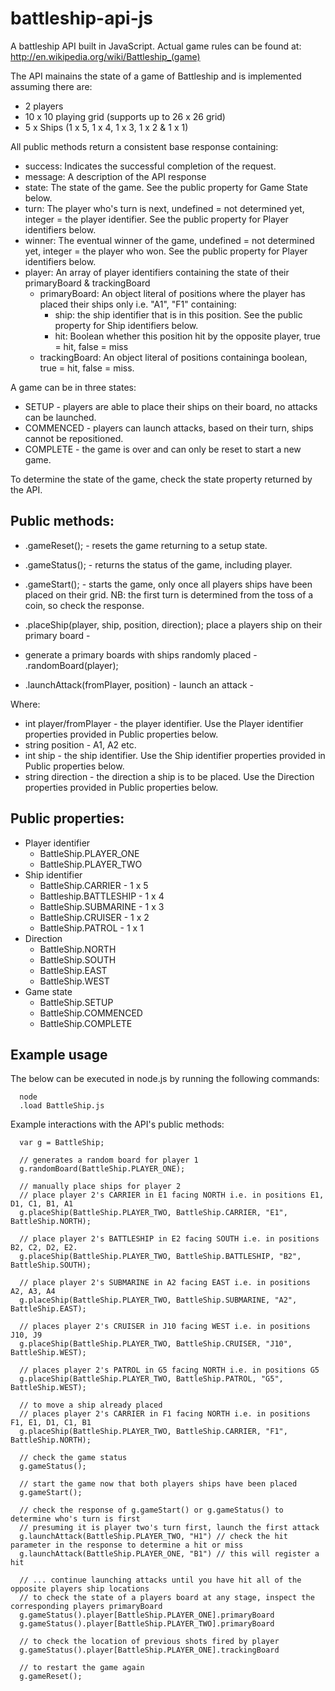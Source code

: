 # battleship-api-js
A battleship API built in JavaScript. Actual game rules can be found at: http://en.wikipedia.org/wiki/Battleship_(game)

The API mainains the state of a game of Battleship and is implemented assuming there are:

* 2 players
* 10 x 10 playing grid (supports up to 26 x 26 grid)
* 5 x Ships (1 x 5, 1 x 4, 1 x 3, 1 x 2 & 1 x 1)

All public methods return a consistent base response containing:

- success: Indicates the successful completion of the request.
- message: A description of the API response
- state: The state of the game. See the public property for Game State below.
- turn: The player who's turn is next, undefined = not determined yet, integer = the player identifier. See the public property for Player identifiers below.  
- winner: The eventual winner of the game, undefined = not determined yet, integer = the player who won. See the public property for Player identifiers below.
- player: An array of player identifiers containing the state of their primaryBoard & trackingBoard 
  - primaryBoard: An object literal of positions where the player has placed their ships only i.e. "A1", "F1" containing:
    - ship: the ship identifier that is in this position. See the public property for Ship identifiers below.
    - hit: Boolean whether this position hit by the opposite player, true = hit, false = miss
  - trackingBoard: An object literal of positions containinga boolean, true = hit, false = miss.
  
A game can be in three states:

* SETUP - players are able to place their ships on their board, no attacks can be launched.
* COMMENCED - players can launch attacks, based on their turn, ships cannot be repositioned.
* COMPLETE - the game is over and can only be reset to start a new game. 

To determine the state of the game, check the state property returned by the API.

## Public methods:

- .gameReset();   - resets the game returning to a setup state.
- .gameStatus();  - returns the status of the game, including player.
- .gameStart();   - starts the game, only once all players ships have been placed on their grid. NB: the first turn is determined from the toss of a coin, so check the response.

- .placeShip(player, ship, position, direction); place a players ship on their primary board - 
- generate a primary boards with ships randomly placed - .randomBoard(player);
- .launchAttack(fromPlayer, position) - launch an attack - 

Where: 
- int player/fromPlayer - the player identifier. Use the Player identifier properties provided in Public properties below.
- string position - A1, A2 etc.
- int ship - the ship identifier. Use the Ship identifier properties provided in Public properties below.
- string direction - the direction a ship is to be placed. Use the Direction properties provided in Public properties below.
  
## Public properties:
- Player identifier
  - BattleShip.PLAYER_ONE
  - BattleShip.PLAYER_TWO
- Ship identifier
  - BattleShip.CARRIER	  - 1 x 5
  - Battleship.BATTLESHIP	- 1 x 4
  - BattleShip.SUBMARINE	- 1 x 3
  - BattleShip.CRUISER	  - 1 x 2
  - BattleShip.PATROL	    - 1 x 1
- Direction
  - BattleShip.NORTH
  - BattleShip.SOUTH
  - BattleShip.EAST
  - BattleShip.WEST
- Game state
  - BattleShip.SETUP
  - BattleShip.COMMENCED
  - BattleShip.COMPLETE

## Example usage

The below can be executed in node.js by running the following commands:
```
  node
  .load BattleShip.js
```

Example interactions with the API's public methods:
```
  var g = BattleShip;
  
  // generates a random board for player 1
  g.randomBoard(BattleShip.PLAYER_ONE);
  
  // manually place ships for player 2
  // place player 2's CARRIER in E1 facing NORTH i.e. in positions E1, D1, C1, B1, A1
  g.placeShip(BattleShip.PLAYER_TWO, BattleShip.CARRIER, "E1", BattleShip.NORTH); 
  
  // place player 2's BATTLESHIP in E2 facing SOUTH i.e. in positions B2, C2, D2, E2.
  g.placeShip(BattleShip.PLAYER_TWO, BattleShip.BATTLESHIP, "B2", BattleShip.SOUTH);
  
  // place player 2's SUBMARINE in A2 facing EAST i.e. in positions A2, A3, A4
  g.placeShip(BattleShip.PLAYER_TWO, BattleShip.SUBMARINE, "A2", BattleShip.EAST);

  // places player 2's CRUISER in J10 facing WEST i.e. in positions J10, J9
  g.placeShip(BattleShip.PLAYER_TWO, BattleShip.CRUISER, "J10", BattleShip.WEST);
  
  // places player 2's PATROL in G5 facing NORTH i.e. in positions G5
  g.placeShip(BattleShip.PLAYER_TWO, BattleShip.PATROL, "G5", BattleShip.WEST);
  
  // to move a ship already placed
  // places player 2's CARRIER in F1 facing NORTH i.e. in positions F1, E1, D1, C1, B1
  g.placeShip(BattleShip.PLAYER_TWO, BattleShip.CARRIER, "F1", BattleShip.NORTH); 
  
  // check the game status
  g.gameStatus();
  
  // start the game now that both players ships have been placed 
  g.gameStart();
  
  // check the response of g.gameStart() or g.gameStatus() to determine who's turn is first
  // presuming it is player two's turn first, launch the first attack
  g.launchAttack(BattleShip.PLAYER_TWO, "H1") // check the hit parameter in the response to determine a hit or miss
  g.launchAttack(BattleShip.PLAYER_ONE, "B1") // this will register a hit
  
  // ... continue launching attacks until you have hit all of the opposite players ship locations
  // to check the state of a players board at any stage, inspect the corresponding players primaryBoard
  g.gameStatus().player[BattleShip.PLAYER_ONE].primaryBoard
  g.gameStatus().player[BattleShip.PLAYER_TWO].primaryBoard
  
  // to check the location of previous shots fired by player
  g.gameStatus().player[BattleShip.PLAYER_ONE].trackingBoard

  // to restart the game again
  g.gameReset();
```
